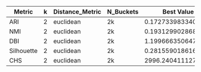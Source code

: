 | Metric | k | Distance_Metric | N_Buckets | Best Value |
|---|---|---|---|---|
| ARI | 2 | euclidean | 2k | 0.1727339833403048 |
| NMI | 2 | euclidean | 2k | 0.1931299028687303 |
| DBI | 2 | euclidean | 2k | 1.199666350647146 |
| Silhouette | 2 | euclidean | 2k | 0.2815590186169441 |
| CHS | 2 | euclidean | 2k | 2996.240411127295 |